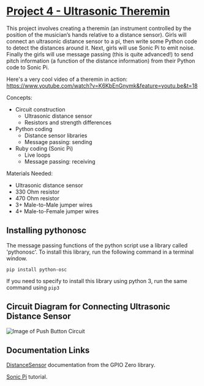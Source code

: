 # [Project 4 - Ultrasonic Theremin][1] 
This project involves creating a theremin (an instrument controlled by the position of the musician’s hands relative to a distance sensor). Girls will connect an ultrasonic distance sensor to a pi, then write some Python code to detect the distances around it. Next, girls will use Sonic Pi to emit noise. Finally the girls will use message passing (this is quite advanced!) to send pitch information (a function of the distance information) from their Python code to Sonic Pi.

Here's a very cool video of a theremin in action: https://www.youtube.com/watch?v=K6KbEnGnymk&feature=youtu.be&t=18

Concepts:
* Circuit construction
  * Ultrasonic distance sensor
  * Resistors and strength differences
* Python coding
  * Distance sensor libraries
  * Message passing: sending
* Ruby coding (Sonic Pi)
  * Live loops
  * Message passing: receiving


Materials Needed:
* Ultrasonic distance sensor
* 330 Ohm resistor
* 470 Ohm resistor
* 3+ Male-to-Male jumper wires
* 4+ Male-to-Female jumper wires

## Installing pythonosc
The message passing functions of the python script use a library called 'pythonosc'. To install this library, run the following command in a terminal window.
```
pip install python-osc
```
If you need to specify to install this library using python 3, run the same command using `pip3`



## Circuit Diagram for Connecting Ultrasonic Distance Sensor

![Image of Push Button Circuit](https://projects-static.raspberrypi.org/projects/ultrasonic-theremin/14dba599d11aabc6c6fe64208e12c2631bdea374/en/images/circuit.png)


## Documentation Links
[DistanceSensor][2] documentation from the GPIO Zero library.

[Sonic Pi][3] tutorial.  


[1]:https://projects.raspberrypi.org/en/projects/ultrasonic-theremin
[2]:https://gpiozero.readthedocs.io/en/stable/api_input.html#distance-sensor-hc-sr04
[3]:https://sonic-pi.net/tutorial.html
